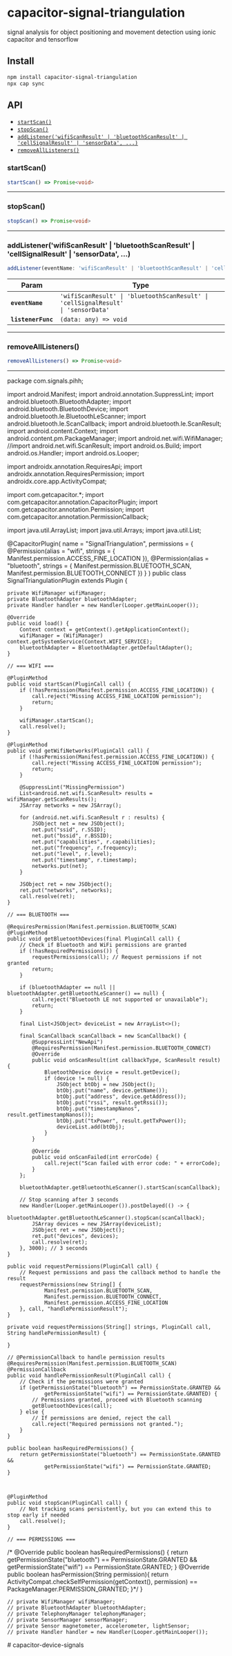 # capacitor-signal-triangulation

signal analysis for object positioning and movement detection using ionic capacitor and tensorflow

## Install

```bash
npm install capacitor-signal-triangulation
npx cap sync
```

## API

<docgen-index>

* [`startScan()`](#startscan)
* [`stopScan()`](#stopscan)
* [`addListener('wifiScanResult' | 'bluetoothScanResult' | 'cellSignalResult' | 'sensorData', ...)`](#addlistenerwifiscanresult--bluetoothscanresult--cellsignalresult--sensordata-)
* [`removeAllListeners()`](#removealllisteners)

</docgen-index>

<docgen-api>
<!--Update the source file JSDoc comments and rerun docgen to update the docs below-->

### startScan()

```typescript
startScan() => Promise<void>
```

--------------------


### stopScan()

```typescript
stopScan() => Promise<void>
```

--------------------


### addListener('wifiScanResult' | 'bluetoothScanResult' | 'cellSignalResult' | 'sensorData', ...)

```typescript
addListener(eventName: 'wifiScanResult' | 'bluetoothScanResult' | 'cellSignalResult' | 'sensorData', listenerFunc: (data: any) => void) => Promise<void>
```

| Param              | Type                                                                                         |
| ------------------ | -------------------------------------------------------------------------------------------- |
| **`eventName`**    | <code>'wifiScanResult' \| 'bluetoothScanResult' \| 'cellSignalResult' \| 'sensorData'</code> |
| **`listenerFunc`** | <code>(data: any) =&gt; void</code>                                                          |

--------------------


### removeAllListeners()

```typescript
removeAllListeners() => Promise<void>
```

--------------------

</docgen-api>



package com.signals.pihh;

import android.Manifest;
import android.annotation.SuppressLint;
import android.bluetooth.BluetoothAdapter;
import android.bluetooth.BluetoothDevice;
import android.bluetooth.le.BluetoothLeScanner;
import android.bluetooth.le.ScanCallback;
import android.bluetooth.le.ScanResult;
import android.content.Context;
import android.content.pm.PackageManager;
import android.net.wifi.WifiManager;
//import android.net.wifi.ScanResult;
import android.os.Build;
import android.os.Handler;
import android.os.Looper;

import androidx.annotation.RequiresApi;
import androidx.annotation.RequiresPermission;
import androidx.core.app.ActivityCompat;

import com.getcapacitor.*;
import com.getcapacitor.annotation.CapacitorPlugin;
import com.getcapacitor.annotation.Permission;
import com.getcapacitor.annotation.PermissionCallback;

import java.util.ArrayList;
import java.util.Arrays;
import java.util.List;

@CapacitorPlugin(
    name = "SignalTriangulation",
    permissions = {
        @Permission(alias = "wifi", strings = { Manifest.permission.ACCESS_FINE_LOCATION }),
        @Permission(alias = "bluetooth", strings = {
            Manifest.permission.BLUETOOTH_SCAN,
            Manifest.permission.BLUETOOTH_CONNECT
        })
    }
)
public class SignalTriangulationPlugin extends Plugin {

    private WifiManager wifiManager;
    private BluetoothAdapter bluetoothAdapter;
    private Handler handler = new Handler(Looper.getMainLooper());

    @Override
    public void load() {
        Context context = getContext().getApplicationContext();
        wifiManager = (WifiManager) context.getSystemService(Context.WIFI_SERVICE);
        bluetoothAdapter = BluetoothAdapter.getDefaultAdapter();
    }

    // === WIFI ===

    @PluginMethod
    public void startScan(PluginCall call) {
        if (!hasPermission(Manifest.permission.ACCESS_FINE_LOCATION)) {
            call.reject("Missing ACCESS_FINE_LOCATION permission");
            return;
        }

        wifiManager.startScan();
        call.resolve();
    }

    @PluginMethod
    public void getWifiNetworks(PluginCall call) {
        if (!hasPermission(Manifest.permission.ACCESS_FINE_LOCATION)) {
            call.reject("Missing ACCESS_FINE_LOCATION permission");
            return;
        }

        @SuppressLint("MissingPermission")
        List<android.net.wifi.ScanResult> results = wifiManager.getScanResults();
        JSArray networks = new JSArray();

        for (android.net.wifi.ScanResult r : results) {
            JSObject net = new JSObject();
            net.put("ssid", r.SSID);
            net.put("bssid", r.BSSID);
            net.put("capabilities", r.capabilities);
            net.put("frequency", r.frequency);
            net.put("level", r.level);
            net.put("timestamp", r.timestamp);
            networks.put(net);
        }

        JSObject ret = new JSObject();
        ret.put("networks", networks);
        call.resolve(ret);
    }

    // === BLUETOOTH ===

    @RequiresPermission(Manifest.permission.BLUETOOTH_SCAN)
    @PluginMethod
    public void getBluetoothDevices(final PluginCall call) {
        // Check if Bluetooth and WiFi permissions are granted
        if (!hasRequiredPermissions()) {
            requestPermissions(call); // Request permissions if not granted
            return;
        }

        if (bluetoothAdapter == null || bluetoothAdapter.getBluetoothLeScanner() == null) {
            call.reject("Bluetooth LE not supported or unavailable");
            return;
        }

        final List<JSObject> deviceList = new ArrayList<>();

        final ScanCallback scanCallback = new ScanCallback() {
            @SuppressLint("NewApi")
            @RequiresPermission(Manifest.permission.BLUETOOTH_CONNECT)
            @Override
            public void onScanResult(int callbackType, ScanResult result) {
                BluetoothDevice device = result.getDevice();
                if (device != null) {
                    JSObject btObj = new JSObject();
                    btObj.put("name", device.getName());
                    btObj.put("address", device.getAddress());
                    btObj.put("rssi", result.getRssi());
                    btObj.put("timestampNanos", result.getTimestampNanos());
                    btObj.put("txPower", result.getTxPower());
                    deviceList.add(btObj);
                }
            }

            @Override
            public void onScanFailed(int errorCode) {
                call.reject("Scan failed with error code: " + errorCode);
            }
        };

        bluetoothAdapter.getBluetoothLeScanner().startScan(scanCallback);

        // Stop scanning after 3 seconds
        new Handler(Looper.getMainLooper()).postDelayed(() -> {
            bluetoothAdapter.getBluetoothLeScanner().stopScan(scanCallback);
            JSArray devices = new JSArray(deviceList);
            JSObject ret = new JSObject();
            ret.put("devices", devices);
            call.resolve(ret);
        }, 3000); // 3 seconds
    }

    public void requestPermissions(PluginCall call) {
        // Request permissions and pass the callback method to handle the result
        requestPermissions(new String[] {
                Manifest.permission.BLUETOOTH_SCAN,
                Manifest.permission.BLUETOOTH_CONNECT,
                Manifest.permission.ACCESS_FINE_LOCATION
        }, call, "handlePermissionResult");
    }

    private void requestPermissions(String[] strings, PluginCall call, String handlePermissionResult) {

    }

    // @PermissionCallback to handle permission results
    @RequiresPermission(Manifest.permission.BLUETOOTH_SCAN)
    @PermissionCallback
    public void handlePermissionResult(PluginCall call) {
        // Check if the permissions were granted
        if (getPermissionState("bluetooth") == PermissionState.GRANTED &&
                getPermissionState("wifi") == PermissionState.GRANTED) {
            // Permissions granted, proceed with Bluetooth scanning
            getBluetoothDevices(call);
        } else {
            // If permissions are denied, reject the call
            call.reject("Required permissions not granted.");
        }
    }

    public boolean hasRequiredPermissions() {
        return getPermissionState("bluetooth") == PermissionState.GRANTED &&
                getPermissionState("wifi") == PermissionState.GRANTED;
    }



    @PluginMethod
    public void stopScan(PluginCall call) {
        // Not tracking scans persistently, but you can extend this to stop early if needed
        call.resolve();
    }

    // === PERMISSIONS ===
/*
    @Override
    public boolean hasRequiredPermissions() {
        return getPermissionState("bluetooth") == PermissionState.GRANTED &&
                getPermissionState("wifi") == PermissionState.GRANTED;
    }
    @Override
    public boolean hasPermission(String permission){
        return ActivityCompat.checkSelfPermission(getContext(), permission) == PackageManager.PERMISSION_GRANTED;
    }*/
}


    // private WifiManager wifiManager;
    // private BluetoothAdapter bluetoothAdapter;
    // private TelephonyManager telephonyManager;
    // private SensorManager sensorManager;
    // private Sensor magnetometer, accelerometer, lightSensor;
    // private Handler handler = new Handler(Looper.getMainLooper());
#   c a p a c i t o r - d e v i c e - s i g n a l s  
 